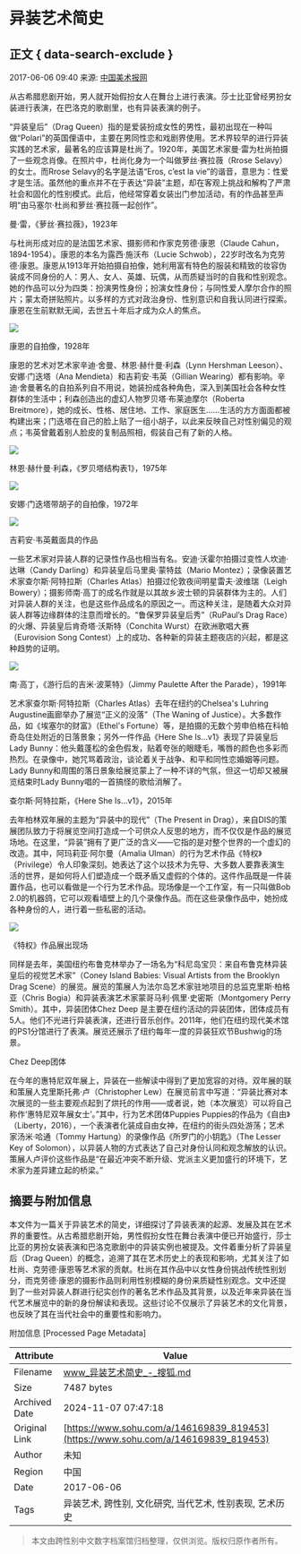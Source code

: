 # 异装艺术简史

## 正文 { data-search-exclude }


2017-06-06 09:40 来源: [中国美术报网](https://www.sohu.com/a/146169839_819453?spm=smpc.content-abroad.content.1.1730965417995VAS9qfv)

从古希腊悲剧开始，男人就开始假扮女人在舞台上进行表演。莎士比亚曾经男扮女装进行表演，在巴洛克的歌剧里，也有异装表演的例子。

“异装皇后”（Drag Queen）指的是爱装扮成女性的男性，最初出现在一种叫做“Polari”的英国俚语中，主要在男同性恋和戏剧界使用。艺术界较早的进行异装实践的艺术家，最著名的应该算是杜尚了。1920年，美国艺术家曼·雷为杜尚拍摄了一些观念肖像。在照片中，杜尚化身为一个叫做萝丝·赛拉薇（Rrose Selavy）的女士。而Rrose Selavy的名字是法语“Eros, c’est la vie”的谐音，意思为：性爱才是生活。虽然他的重点并不在于表达“异装”主题，却在客观上挑战和解构了严肃社会和固化的性别模式。此后，他经常穿着女装出门参加活动，有的作品甚至声明“由马塞尔·杜尚和萝丝·赛拉薇一起创作”。

曼·雷，《萝丝·赛拉薇》，1923年

与杜尚形成对应的是法国艺术家、摄影师和作家克劳德·康恩（Claude Cahun，1894-1954）。康恩的本名为露西·施沃布（Lucie Schwob），22岁时改名为克劳德·康恩。康恩从1913年开始拍摄自拍像，她利用富有特色的服装和精致的妆容伪装成不同身份的人：男人、女人、英雄、玩偶，从而质疑当时的自我和性别观念。她的作品可以分为四类：扮演男性身份；扮演女性身份；与同性爱人摩尔合作的照片；蒙太奇拼贴照片。以多样的方式对政治身份、性别意识和自我认同进行探索。康恩在生前默默无闻，去世五十年后才成为众人的焦点。

![](http://img.mp.itc.cn/upload/20170606/f5255317059d46fb8fb9bea5863840bc_th.jpg)

康恩的自拍像，1928年

康恩的艺术对艺术家辛迪·舍曼、林恩·赫什曼·利森（Lynn Hershman Leeson）、安娜·门迭塔（Ana Mendieta）和吉莉安·韦英（Gillian Wearing）都有影响。辛迪·舍曼著名的自拍系列自不用说，她装扮成各种角色，深入到美国社会各种女性群体的生活中；利森创造出的虚幻人物罗贝塔·布莱迪摩尔（Roberta Breitmore），她的成长、性格、居住地、工作、家庭医生……生活的方方面面都被构建出来；门迭塔在自己的脸上贴了一组小胡子，以此来反映自己对性别偏见的观点；韦英曾戴着别人脸皮的复制品照相，假装自己有了新的人格。

![](http://img.mp.itc.cn/upload/20170606/21ba38f780fe41298706a34eb54359e7_th.jpg)

林恩·赫什曼·利森，《罗贝塔结构表1》，1975年

![](http://img.mp.itc.cn/upload/20170606/413603b9582841ce8f61c8e013675d5d_th.jpg)

安娜·门迭塔带胡子的自拍像，1972年

![](http://img.mp.itc.cn/upload/20170606/67be29aedbc8430eadaaa3c28c658c62_th.jpg)

吉莉安·韦英戴面具的作品

一些艺术家对异装人群的记录性作品也相当有名。安迪·沃霍尔拍摄过变性人坎迪·达琳（Candy Darling）和异装皇后马里奥·蒙特兹（Mario Montez）；录像装置艺术家查尔斯·阿特拉斯（Charles Atlas）拍摄过伦敦夜间明星雷夫·波维瑞（Leigh Bowery）；摄影师南·高丁的成名作就是以其故乡波士顿的异装群体为主的。人们对异装人群的关注，也是这些作品成名的原因之一。而这种关注，是随着大众对异装人群等边缘群体的注意而增长的。“鲁保罗异装皇后秀”（RuPaul’s Drag Race）的火爆、异装皇后肯奇塔·沃斯特（Conchita Wurst）在欧洲歌唱大赛（Eurovision Song Contest）上的成功、各种新的异装主题夜店的兴起，都是这种趋势的证明。

![](http://img.mp.itc.cn/upload/20170606/1b9046aa31c443ed9a54c54d83837fed_th.jpg)

南·高丁，《游行后的吉米·波莱特》（Jimmy Paulette After the Parade），1991年

艺术家查尔斯·阿特拉斯（Charles Atlas）去年在纽约的Chelsea's Luhring Augustine画廊举办了展览“正义的没落”（The Waning of Justice）。大多数作品，如《埃塞尔的财富》（Ethel's Fortune）等，是拍摄的无数个劳申伯格在科帕奇岛住处附近的日落景象；另外一件作品《Here She Is…v1》表现了异装皇后Lady Bunny：他头戴蓬松的金色假发，贴着夸张的眼睫毛，嘴唇的颜色也多彩而热烈。在录像中，她咒骂着政治，谈论着关于战争、和平和同性恋婚姻等问题。Lady Bunny和周围的落日景象给展览蒙上了一种不详的气氛，但这一切却又被展览结束时Lady Bunny唱的一首搞怪的歌给消解了。

查尔斯·阿特拉斯，《Here She Is…v1》，2015年

去年柏林双年展的主题为“异装中的现代”（The Present in Drag），来自DIS的策展团队致力于将展览空间打造成一个可供众人反思的地方，而不仅仅是作品的展览场地。在这里，“异装”拥有了更广泛的含义——它指的是对整个世界的一个虚幻的改造。其中，阿玛莉亚·阿尔曼（Amalia Ulman）的行为艺术作品《特权》（Privilege）令人印象深刻。她表达了这个以技术为先导、大多数人要靠表演生活的世界，是如何将人们塑造成一个既矛盾又虚假的个体的。这件作品既是一件装置作品，也可以看做是一个行为艺术作品。现场像是一个工作室，有一只叫做Bob 2.0的机器鸽，它可以观看墙壁上的几个录像作品。而在这些录像作品中，她扮成各种身份的人，进行着一些私密的活动。

![](http://img.mp.itc.cn/upload/20170606/e65a02bd68bc475b9ec5891aa12fd8cb_th.jpg)

《特权》作品展出现场

同样是去年，美国纽约布鲁克林举办了一场名为“科尼岛宝贝：来自布鲁克林异装皇后的视觉艺术家”（Coney Island Babies: Visual Artists from the Brooklyn Drag Scene）的展览。展览的策展人为法尔岛艺术家驻地项目的总监克里斯·柏格亚（Chris Bogia）和异装表演艺术家蒙哥马利·佩里·史密斯（Montgomery Perry Smith）。其中，异装团体Chez Deep 是主要在纽约活动的异装团体，团体成员有5人。他们不光进行异装表演，还进行音乐创作。2011年，他们在纽约现代美术馆的PS1分馆进行了表演。展览还展示了纽约每年一度的异装狂欢节Bushwig的场景。

Chez Deep团体

在今年的惠特尼双年展上，异装在一些解读中得到了更加宽容的对待。双年展的联和策展人克里斯托弗·卢（Christopher Lew）在展览前言中写道：“异装比赛对本次展览的一些主要观点起到了烘托的作用——或者说，她（本次展览）可以将自己称作‘惠特尼双年展女士’。”其中，行为艺术团体Puppies Puppies的作品为《自由》（Liberty，2016），一个表演者化装成自由女神，在纽约的街头四处游荡；艺术家汤米·哈通（Tommy Hartung）的录像作品《所罗门的小钥匙》（The Lesser Key of Solomon），以异装人物的方式表达了自己对身份认同和观念解放的认识。策展人卢评价这些作品是“在最近冲突不断升级、党派主义更加盛行的环境下，艺术家为差异建立起的桥梁。”

## 摘要与附加信息

<!-- tcd_abstract -->
本文件为一篇关于异装艺术的简史，详细探讨了异装表演的起源、发展及其在艺术界的重要性。从古希腊悲剧开始，男性假扮女性在舞台表演中便已开始盛行，莎士比亚的男扮女装表演和巴洛克歌剧中的异装实例也被提及。文件着重分析了异装皇后（Drag Queen）的概念，追溯了其在艺术历史上的表现和影响，尤其关注了如杜尚、克劳德·康恩等艺术家的贡献。杜尚在其作品中以女性身份挑战传统性别划分，而克劳德·康恩的摄影作品则利用性别模糊的身份来质疑性别观念。文中还提到了一些对异装人群进行纪实创作的著名艺术作品及其背景，以及近年来异装在当代艺术展览中的新的身份解读和表现。这些讨论不仅展示了异装艺术的文化背景，也反映了其在当代社会中的重要性和影响力。
<!-- tcd_abstract_end -->

附加信息 [Processed Page Metadata]

| Attribute       | Value                                  |
|-----------------|----------------------------------------|
| Filename        | www_异装艺术简史_-_搜狐.md                             |
| Size            | 7487 bytes                           |
| Archived Date   | 2024-11-07 07:47:18                             |
| Original Link   | [https://www.sohu.com/a/146169839_819453](https://www.sohu.com/a/146169839_819453)                       |
| Author          | 未知                               |
| Region          | 中国                               |
| Date            | 2017-06-06                                 |
| Tags            | 异装艺术, 跨性别, 文化研究, 当代艺术, 性别表现, 艺术历史                                 |
>
> 本文由跨性别中文数字档案馆归档整理，仅供浏览。版权归原作者所有。
>
